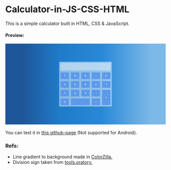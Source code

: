 # Calculator-in-JS-CSS-HTML 
This is a simple calculator built in HTML, CSS & JavaScript. 
#### Preview:
![](web_image_calc.png)

You can test it in [this github-page](https://sgs-j.github.io/Calculator-in-JS-CSS-HTML/) (Not supported for Android).
### Refs:
* Line gradient to background made in [ColorZilla.](https://www.colorzilla.com/gradient-editor/)
* Division sign taken from [tools.oratory.](https://tools.oratory.com/altcodes.html)

